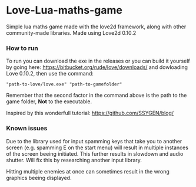 # Love-Lua-maths-game

Simple lua maths game made with the love2d framework, along with other community-made libraries. Made using Love2d 0.10.2

### How to run
To run you can download the exe in the releases or you can build it yourself by going here: https://bitbucket.org/rude/love/downloads/  and dowloading Love 0.10.2, then use the command:
```
"path-to-love/love.exe" "path-to-gamefolder"
```
Remember that the second factor in the command above is the path to the game folder, <b>Not</b> to the executable.


Inspired by this wonderfull tutorial:
  https://github.com/SSYGEN/blog/

### Known issues
Due to the library used for input  spamming keys that take you to another screen (e.g. spamming E on the start menu) will result in multiple instances of the screen beeing initiated. This further results in slowdown and audio shutter. Will fix this by researching another input  library.

Hitting multiple enemies at once can sometimes result in the wrong graphics beeing displayed. 
